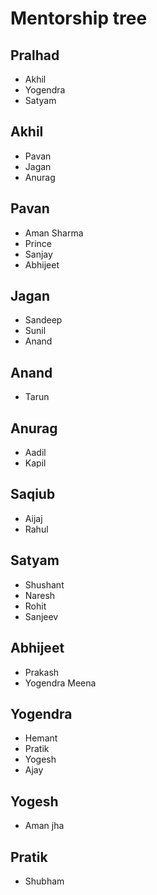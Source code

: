 # Mentorship tree

## Pralhad
- Akhil
- Yogendra
- Satyam

## Akhil
- Pavan
- Jagan
- Anurag

## Pavan 
- Aman Sharma
- Prince
- Sanjay
- Abhijeet

## Jagan
- Sandeep
- Sunil
- Anand

## Anand
- Tarun

## Anurag
- Aadil
- Kapil

## Saqiub
- Aijaj
- Rahul

## Satyam 
- Shushant
- Naresh
- Rohit
- Sanjeev

## Abhijeet
- Prakash
- Yogendra Meena

## Yogendra
- Hemant
- Pratik 
- Yogesh
- Ajay

## Yogesh
- Aman jha

## Pratik 
- Shubham 

